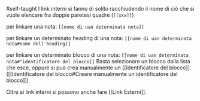 #self-taught 
I link interni si fanno di solito racchiudendo il nome di ciò che si vuole elencare fra doppie paretesi quadre (`[[xxx]]`)

per linkare una nota:
`[[nome di uan determinata nota]]`

per linkare un determinato heading di una nota:
`[[nome di uan determinata nota#nome dell'heading]]`

per linkare un determinato blocco di una nota:
`[[nome di uan determinata nota#^identificatore del blocco]]`
Basta selezionare un blocco dalla lista che esce, oppure si può crea manualmente un [[Identificatore del blocco]]. ([[Identificatore del blocco#Creare manualmente un identificatore del blocco]])

Oltre ai link interni si possono anche fare [[Link Esterni]].